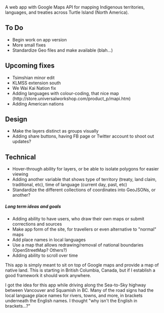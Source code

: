 A web app with Google Maps API for mapping Indigenous territories, languages, and treaties across Turtle Island (North America).

<h2>To Do</h2>
<ul>
<li>Begin work on app version</li>
<li>More small fixes</li>
<li>Standardize Geo files and make available (blah...)</li>
</ul>

<h2>Upcoming fixes</h2>
<ul>
<li>Tsimshian minor edit</li>
<li>KLMSS extension south</li>
<li>We Wai Kai Nation fix</li>
<li>Adding languages with colour-coding, that nice map (http://store.universalworkshop.com/product_p/mapi.htm)</li>
<li>Adding American nations</li>
</ul>

<h2>Design</h2>
<ul>
<li>Make the layers distinct as groups visually</li>
<li>Adding share buttons, having FB page or Twitter account to shoot out updates?</li>
</ul>

<h2>Technical</h2>
<ul>
<li>Hover-through ability for layers, or be able to isolate polygons for easier viewing</li>
<li>Adding another variable that shows type of territory (treaty, land claim, traditional, etc), time of language (current day, past, etc)</li>
<li>Standardize the different collections of coordinates into GeoJSONs, or another? </li>
</ul>

<h5>Long term ideas and goals</h5>
<ul>
<li>Adding ability to have users, who draw their own maps or submit corrections and sources</li>
<li>Make app form of the site, for travellers or even alternative to "normal" maps</li>
<li>Add place names in local languages</li>
<li>Use a map that allows redrawing/removal of national boundaries (OpenStreetMap? Others?) </li>
<li>Adding ability to scroll over time</li>
</ul>

<p>This app is simply meant to sit on top of Google maps and provide a map of native land. This is starting in British Columbia, Canada, but if I establish a good framework it should work anywhere.</p>
<p>I got the idea for this app while driving along the Sea-to-Sky highway between Vancouver and Squamish in BC. Many of the road signs had the local language place names for rivers, towns, and more, in brackets underneath the English names. I thought "why isn't the English in brackets...?"</p>
